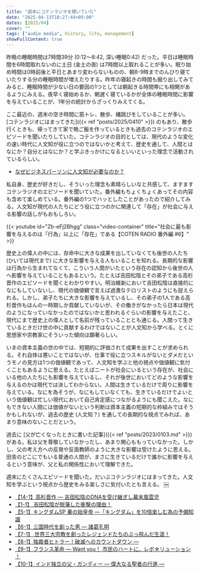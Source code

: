 ```yaml
---
title: "週末にコテンラジオを聞いていた"
date: "2025-04-13T18:27:44+09:00"
dates: [2025/04]
cover: ""
tags: ["audio media", history, life, management]
showFullContent: true
---
```


昨晩の睡眠時間は7時間39分 (0:12〜8:42, 深い睡眠0:42) だった。平日は睡眠時間を6時間取れないのに土日 (金土の夜) は7時間以上取れることが多い。眠り始め時間は0時前後と平日とあまり変わらないものの、朝8-9時までのんびり寝ていたりする分の睡眠時間が増えたりする。昨年の寝起きの時間も掘り出してみてみると、睡眠時間が少ない日の要因の1つとしては朝起きる時間帯にも相関があるようにみえる。夜早く寝始めるか、朝遅く寝ているかが全体の睡眠時間に影響を与えていることが、1年分の統計からざっくりみえてくる。

ここ最近の、週末の空き時間に筋トレ、散歩、縄跳びをしていることが多い。[コテンラジオにはまってきた]({{< ref "posts/2025/0410" >}}) のもあり、散歩行くときも、帰ってきて家で晩ご飯を作っているときも過去のコテンラジオのエピソードを聞いたりしていた。コテンラジオの目的としては、現代のような変化の速い時代に人文知が役に立つのではないかと考えて、歴史を通して、人間とはなにか？自分とはなにか？と学ぶきっかけになるといいといった理念で活動されているらしい。

* [なぜビジネスパーソンに人文知が必要なのか？](https://note.com/coten_inc/n/n53901cdce5e0)

私自身、歴史が好きだし、そういった理念も素晴らしいなと共感して、ますますコテンラジオのエピソードを聞いていた。番外編もちょくちょくあってその内容も含めて楽しめている。番外編の1つでハッとしたことがあったので紹介してみる。人文知が現代の人たちにどう役に立つのかに関連して「存在」が社会に与える影響の話しがもおもしろい。

{{< youtube id="Zb-eFj2Bhgg" class="video-container" title="社会に最も影響を与えるのは「行為」以上に「存在」である【COTEN RADIO 番外編 #6】" >}}

歴史上の偉人の中には、存命中に大きな成果を出していなくても後世の人たち (ひいては現代まで) に大きな影響を与える人もいることを知れる。長期的な影響は行為から生まれてなくて、こういう人間がいたという存在の認知から後世の人へ影響を与えていることもあるという。たとえば吉田松陰とその弟子である高杉晋作のエピソードを聞くとわかりやすい。明治維新において吉田松陰は直接的になにもしていないし、現代の価値観で言えば過激なテロリストのようにも捉えられる。しかし、弟子たちに大きな影響を与えているし、その弟子の1人である高杉晋作もほんの一時期しか貢献していないが、その働きがなかったら日本は現代のようになっていなかったのではないかと思われるぐらいの影響を与えたこと、現代にまで歴史上の偉人として名前が残っていることとも通じる。人間って生きているときだけ世の中に貢献するわけではないことが人文知から学べる。とくに思想家や宗教家にそういった傾向は顕著らしい。

いまの資本主義の世の中では、短期的に評価されて成果を出すことが求められる。それ自体は悪いことではないが、仕事で役に立つスキルがないとダメだというモノの見方は1つの価値観であって、人文知を学ぶと他の視点や価値観に気付くこともあるように思える。たとえばニートが社会にいるという存在が、社会にいる他の人たちにも影響を与えているし、それが後世においてどのような影響を与えるのかは現代では決してわからない。人間は生きているだけで周りに影響を与えている。なにを為そうが、なにもしていなくても、生きているだけでよいという価値観は忙しい現代において自己肯定感につながるようにも聞こえた。なにもできない人間には価値がないという判断は資本主義の短期的な枠組みではそうかもしれないが、過去の歴史 (人文知？) を通しての長期的な視点でみれば、あまり意味のないことだという。

過去に [父が亡くなったときに書いた記事]({{< ref "posts/2023/0103.md" >}}) がある。私は父を尊敬していなかったし、あまり関心ももっていなかった。しかし、父の考え方への反発や反面教師のように大きな影響は受けたように思える。田舎のどこにでもいる普通の人間が、まさに生きているだけで誰かに影響を与えるという意味が、父と私の関係性において理解できた。

週末にたくさんエピソードを聞いた。だいぶコテンラジオにはまってきた。人文知を学ぶという視点から歴史をみる楽しさに気付いたとも言える。
￼
* [【14-1】高杉晋作 ― 吉田松陰のDNAを受け継ぎし幕末風雲児](https://podcasts.apple.com/jp/podcast/14-1-%E9%AB%98%E6%9D%89%E6%99%8B%E4%BD%9C-%E5%90%89%E7%94%B0%E6%9D%BE%E9%99%B0%E3%81%AEdna%E3%82%92%E5%8F%97%E3%81%91%E7%B6%99%E3%81%8E%E3%81%97%E5%B9%95%E6%9C%AB%E9%A2%A8%E9%9B%B2%E5%85%90-coten-radio-%E9%AB%98%E6%9D%89%E6%99%8B%E4%BD%9C%E7%B7%A81/id1450522865?i=1000467476013)
* [【1-1】 吉田松陰が脱藩した衝撃の理由！](https://podcasts.apple.com/jp/podcast/1-1-%E5%90%89%E7%94%B0%E6%9D%BE%E9%99%B0%E3%81%8C%E8%84%B1%E8%97%A9%E3%81%97%E3%81%9F%E8%A1%9D%E6%92%83%E3%81%AE%E7%90%86%E7%94%B1-coten-radio-%E5%90%89%E7%94%B0%E6%9D%BE%E9%99%B0%E7%B7%A81/id1450522865?i=1000428388545)
* [【5-1】キングダムSP 秦の始皇帝 ―「キングダム」を10倍楽しむ為の予備知識](https://podcasts.apple.com/jp/podcast/5-1-%E3%82%AD%E3%83%B3%E3%82%B0%E3%83%80%E3%83%A0sp-%E7%A7%A6%E3%81%AE%E5%A7%8B%E7%9A%87%E5%B8%9D-%E3%82%AD%E3%83%B3%E3%82%B0%E3%83%80%E3%83%A0-%E3%82%9210%E5%80%8D%E6%A5%BD%E3%81%97%E3%82%80%E7%82%BA%E3%81%AE%E4%BA%88%E5%82%99%E7%9F%A5%E8%AD%98-coten-radio-%E7%A7%A6%E3%81%AE%E5%A7%8B%E7%9A%87%E5%B8%9D%E7%B7%A81/id1450522865?i=1000434150209)
* [【6-1】三国時代を創った男 ― 諸葛孔明](https://podcasts.apple.com/jp/podcast/6-1-%E4%B8%89%E5%9B%BD%E6%99%82%E4%BB%A3%E3%82%92%E5%89%B5%E3%81%A3%E3%81%9F%E7%94%B7-%E8%AB%B8%E8%91%9B%E5%AD%94%E6%98%8E-coten-radio-%E8%AB%B8%E8%91%9B%E5%AD%94%E6%98%8E%E7%B7%A81/id1450522865?i=1000438266560)
* [【7-1】 世界三大宗教を創ったレジェンドたちのぶっ飛んだ生涯！](https://podcasts.apple.com/jp/podcast/7-1-%E4%B8%96%E7%95%8C%E4%B8%89%E5%A4%A7%E5%AE%97%E6%95%99%E3%82%92%E5%89%B5%E3%81%A3%E3%81%9F%E3%83%AC%E3%82%B8%E3%82%A7%E3%83%B3%E3%83%89%E3%81%9F%E3%81%A1%E3%81%AE%E3%81%B6%E3%81%A3%E9%A3%9B%E3%82%93%E3%81%A0%E7%94%9F%E6%B6%AF-coten-radio-%E4%B8%96%E7%95%8C%E4%B8%89%E5%A4%A7%E5%AE%97%E6%95%99%E7%B7%A81/id1450522865?i=1000442241544)
* [【8-1】独裁者ヒトラー！破滅へのカウントダウン ―](https://podcasts.apple.com/jp/podcast/8-1-%E7%8B%AC%E8%A3%81%E8%80%85%E3%83%92%E3%83%88%E3%83%A9%E3%83%BC-%E7%A0%B4%E6%BB%85%E3%81%B8%E3%81%AE%E3%82%AB%E3%82%A6%E3%83%B3%E3%83%88%E3%83%80%E3%82%A6%E3%83%B3-coten-radio-%E3%83%92%E3%83%88%E3%83%A9%E3%83%BC%E7%B7%A81/id1450522865?i=1000445517124)
* [【9-1】フランス革命 ― Want you！ 市民のハートに、レボ☆リューション ！](https://podcasts.apple.com/jp/podcast/9-1-%E3%83%95%E3%83%A9%E3%83%B3%E3%82%B9%E9%9D%A9%E5%91%BD-want-you-%E5%B8%82%E6%B0%91%E3%81%AE%E3%83%8F%E3%83%BC%E3%83%88%E3%81%AB-%E3%83%AC%E3%83%9C-%E3%83%AA%E3%83%A5%E3%83%BC%E3%82%B7%E3%83%A7%E3%83%B3-coten-radio-%E3%83%95%E3%83%A9%E3%83%B3%E3%82%B9%E9%9D%A9%E5%91%BD%E7%B7%A81/id1450522865?i=1000448601087)
* [【10-1】インド独立の父・ガンディー ― 偉大なる聖者の行進 ―](https://podcasts.apple.com/jp/podcast/10-1-%E3%82%A4%E3%83%B3%E3%83%89%E7%8B%AC%E7%AB%8B%E3%81%AE%E7%88%B6-%E3%82%AC%E3%83%B3%E3%83%87%E3%82%A3%E3%83%BC-%E5%81%89%E5%A4%A7%E3%81%AA%E3%82%8B%E8%81%96%E8%80%85%E3%81%AE%E8%A1%8C%E9%80%B2-coten-radio-%E3%82%AC%E3%83%B3%E3%83%87%E3%82%A3%E3%83%BC%E7%B7%A81/id1450522865?i=1000453367974)
